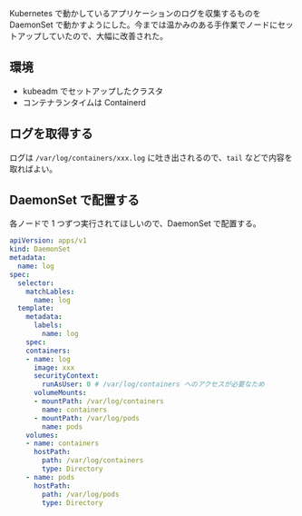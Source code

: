 Kubernetes で動かしているアプリケーションのログを収集するものを DaemonSet で動かすようにした。今までは温かみのある手作業でノードにセットアップしていたので、大幅に改善された。

## 環境

- kubeadm でセットアップしたクラスタ
- コンテナランタイムは Containerd

## ログを取得する

ログは `/var/log/containers/xxx.log` に吐き出されるので、`tail` などで内容を取ればよい。

## DaemonSet で配置する

各ノードで 1 つずつ実行されてほしいので、DaemonSet で配置する。

```yml
apiVersion: apps/v1
kind: DaemonSet
metadata:
  name: log
spec:
  selector:
    matchLables:
      name: log
  template:
    metadata:
      labels:
        name: log
    spec:
    containers:
    - name: log
      image: xxx
      securityContext:
        runAsUser: 0 # /var/log/containers へのアクセスが必要なため
      volumeMounts:
      - mountPath: /var/log/containers
        name: containers
      - mountPath: /var/log/pods
        name: pods
    volumes:
    - name: containers
      hostPath:
        path: /var/log/containers
        type: Directory
    - name: pods
      hostPath:
        path: /var/log/pods
        type: Directory
```
